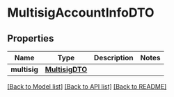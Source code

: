 # MultisigAccountInfoDTO

## Properties
Name | Type | Description | Notes
------------ | ------------- | ------------- | -------------
**multisig** | [**MultisigDTO**](MultisigDTO.md) |  | 

[[Back to Model list]](../README.md#documentation-for-models) [[Back to API list]](../README.md#documentation-for-api-endpoints) [[Back to README]](../README.md)


